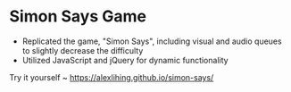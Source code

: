 # Simon Says Game

- Replicated the game, "Simon Says", including visual and audio queues to slightly decrease the difficulty
- Utilized JavaScript and jQuery for dynamic functionality

Try it yourself ~ https://alexlihing.github.io/simon-says/
